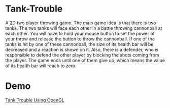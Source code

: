 # Tank-Trouble

A 2D two player throwing game. The main game idea is that there is two tanks. The two tanks will face each other in a battle throwing cannonball at each other.
You will have to hold your mouse button to set the power of your throw and release the button to throw the cannonball. If one of the tanks is hit by
one of these cannonball, the size of its health bar will be decreased and a reaction is shown on it. Also, there is a defender, who is responsible to defend the other player
by blocking the shots coming from the player. The game ends until one of them give up, which means the value of its health bar will reach to zero.

# Demo
[Tank Trouble Using OpenGL](https://youtu.be/I2Bj31_bhZg)
